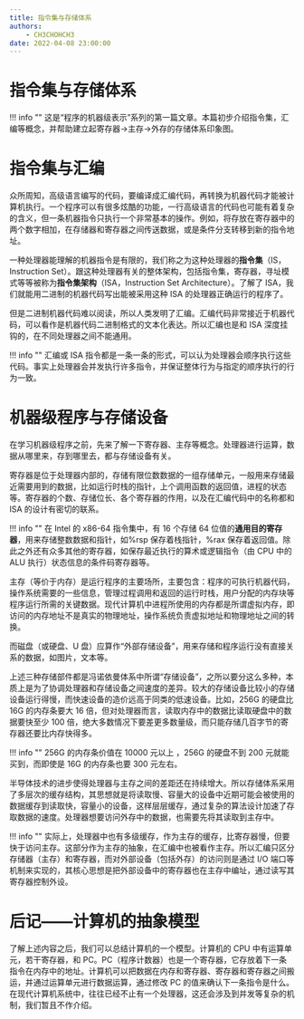 ```yaml
---
title: 指令集与存储体系
authors:
    - CH3CHOHCH3
date: 2022-04-08 23:00:00
---
```


# 指令集与存储体系

!!! info ""
    这是“程序的机器级表示”系列的第一篇文章。本篇初步介绍指令集，汇编等概念，并帮助建立起寄存器->主存->外存的存储体系印象图。

# 指令集与汇编

众所周知，高级语言编写的代码，要编译成汇编代码，再转换为机器代码才能被计算机执行。一个程序可以有很多炫酷的功能，一行高级语言的代码也可能有着复杂的含义，但一条机器指令只执行一个非常基本的操作。例如，将存放在寄存器中的两个数字相加，在存储器和寄存器之间传送数据，或是条件分支转移到新的指令地址。

一种处理器能理解的机器指令是有限的，我们称之为这种处理器的**指令集**（IS，Instruction Set）。跟这种处理器有关的整体架构，包括指令集，寄存器，寻址模式等等被称为**指令集架构**（ISA，Instruction Set Architecture）。了解了 ISA，我们就能用二进制的机器代码写出能被采用这种 ISA 的处理器正确运行的程序了。

但是二进制机器代码难以阅读，所以人类发明了汇编。汇编代码非常接近于机器代码，可以看作是机器代码二进制格式的文本化表达。所以汇编也是和 ISA 深度挂钩的，在不同处理器之间不能通用。

!!! info ""
    汇编或 ISA 指令都是一条一条的形式，可以认为处理器会顺序执行这些代码。事实上处理器会并发执行许多指令，并保证整体行为与指定的顺序执行的行为一致。

# 机器级程序与存储设备

在学习机器级程序之前，先来了解一下寄存器、主存等概念。处理器进行运算，数据从哪里来，存到哪里去，都与存储设备有关。

寄存器是位于处理器内部的，存储有限位数数据的一组存储单元，一般用来存储最近需要用到的数据，比如运行时栈的指针，上个调用函数的返回值，进程的状态等。寄存器的个数、存储位长、各个寄存器的作用，以及在汇编代码中的名称都和 ISA 的设计有密切的联系。

!!! info ""
    在 Intel 的 x86-64 指令集中，有 16 个存储 64 位值的**通用目的寄存器**，用来存储整数数据和指针，如%rsp 保存着栈指针，%rax 保存着返回值。除此之外还有众多其他的寄存器，如保存最近执行的算术或逻辑指令（由 CPU 中的 ALU 执行）状态信息的条件码寄存器等。


主存（等价于内存）是运行程序的主要场所，主要包含：程序的可执行机器代码，操作系统需要的一些信息，管理过程调用和返回的运行时栈，用户分配的内存块等程序运行所需的关键数据。现代计算机中进程所使用的内存都是所谓虚拟内存，即访问的内存地址不是真实的物理地址，操作系统负责虚拟地址和物理地址之间的转换。

而磁盘（或硬盘、U 盘）应算作“外部存储设备”，用来存储和程序运行没有直接关系的数据，如图片，文本等。

上述三种存储部件都是冯诺依曼体系中所谓“存储设备”，之所以要分这么多种，本质上是为了协调处理器和存储设备之间速度的差异。较大的存储设备比较小的存储设备运行得慢，而快速设备的造价远高于同类的低速设备。比如，256G 的硬盘比 16G 的内存条要大 16 倍，但对处理器而言，读取内存中的数据比读取硬盘中的数据要快至少 100 倍，绝大多数情况下要差更多数量级，而只能存储几百字节的寄存器还要比内存快得多。

!!! info ""
    256G 的内存条价值在 10000 元以上 ，256G 的硬盘不到 200 元就能买到，而即使是 16G 的内存条也要 300 元左右。


半导体技术的进步使得处理器与主存之间的差距还在持续增大。所以存储体系采用了多层次的缓存结构，其思想就是将读取慢、容量大的设备中近期可能会被使用的数据缓存到读取快，容量小的设备，这样层层缓存，通过复杂的算法设计加速了存取数据的速度。处理器想要访问外存中的数据，也需要先将其读取到主存中。

!!! info ""
    实际上，处理器中也有多级缓存，作为主存的缓存，比寄存器慢，但要快于访问主存。这部分作为主存的抽象，在汇编中也被看作主存。所以汇编只区分存储器（主存）和寄存器，而对外部设备（包括外存）的访问则是通过 I/O 端口等机制来实现的，其核心思想是把外部设备中的寄存器也在主存中编址，通过读写其寄存器控制外设。

# 后记——计算机的抽象模型

了解上述内容之后，我们可以总结计算机的一个模型。计算机的 CPU 中有运算单元，若干寄存器，和 PC。PC（程序计数器）也是一个寄存器，它存放着下一条指令在内存中的地址。计算机可以把数据在内存和寄存器、寄存器和寄存器之间搬运，并通过运算单元进行数据运算，通过修改 PC 的值来确认下一条指令是什么。在现代计算机系统中，往往已经不止有一个处理器，这还会涉及到并发等复杂的机制，我们暂且不作介绍。
